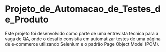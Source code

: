 # Projeto_de_Automacao_de_Testes_de_Produto
Este projeto foi desenvolvido como parte de uma entrevista técnica para a vaga de QA, onde o desafio consistia em automatizar testes de uma página de e-commerce utilizando Selenium e o padrão Page Object Model (POM).
